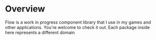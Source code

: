 # Overview
Flow is a work in progress component library that I use in my games and other applications. You're welcome to check it out. Each package inside here represents a different domain
